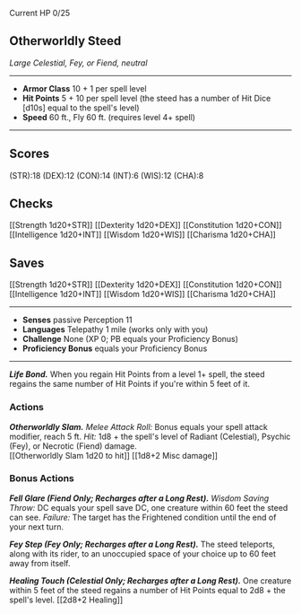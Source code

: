 Current HP 0/25

## Otherworldly Steed
*Large Celestial, Fey, or Fiend, neutral*
___
- **Armor Class** 10 + 1 per spell level
- **Hit Points** 5 + 10 per spell level (the steed has a number of Hit Dice [d10s] equal to the spell's level)
- **Speed** 60 ft., Fly 60 ft. (requires level 4+ spell)
___

## Scores
(STR):18 (DEX):12 (CON):14 (INT):6 (WIS):12 (CHA):8   


## Checks
[[Strength          1d20+STR]]              [[Dexterity         1d20+DEX]]              [[Constitution      1d20+CON]]
[[Intelligence      1d20+INT]]              [[Wisdom            1d20+WIS]]              [[Charisma          1d20+CHA]]

## Saves
[[Strength          1d20+STR]]         [[Dexterity         1d20+DEX]]         [[Constitution      1d20+CON]]
[[Intelligence      1d20+INT]]         [[Wisdom            1d20+WIS]]         [[Charisma          1d20+CHA]]

___
- **Senses** passive Perception 11
- **Languages** Telepathy 1 mile (works only with you)
- **Challenge** None (XP 0; PB equals your Proficiency Bonus)
- **Proficiency Bonus** equals your Proficiency Bonus
___
***Life Bond.*** When you regain Hit Points from a level 1+ spell, the steed regains the same number of Hit Points if you're within 5 feet of it.  

### Actions
***Otherworldly Slam.*** *Melee Attack Roll:*  Bonus equals your spell attack modifier, reach 5 ft. *Hit:* 1d8 + the spell's level of Radiant (Celestial), Psychic (Fey), or Necrotic (Fiend) damage.  
[[Otherworldly Slam 1d20 to hit]] [[1d8+2 Misc damage]]

### Bonus Actions
***Fell Glare (Fiend Only; Recharges after a Long Rest).*** *Wisdom Saving Throw:* DC equals your spell save DC, one creature within 60 feet the steed can see. *Failure:* The target has the Frightened condition until the end of your next turn.  

***Fey Step (Fey Only; Recharges after a Long Rest).*** The steed teleports, along with its rider, to an unoccupied space of your choice up to 60 feet away from itself.  

***Healing Touch (Celestial Only; Recharges after a Long Rest).*** One creature within 5 feet of the steed regains a number of Hit Points equal to 2d8 + the spell's level.
[[2d8+2 Healing]]